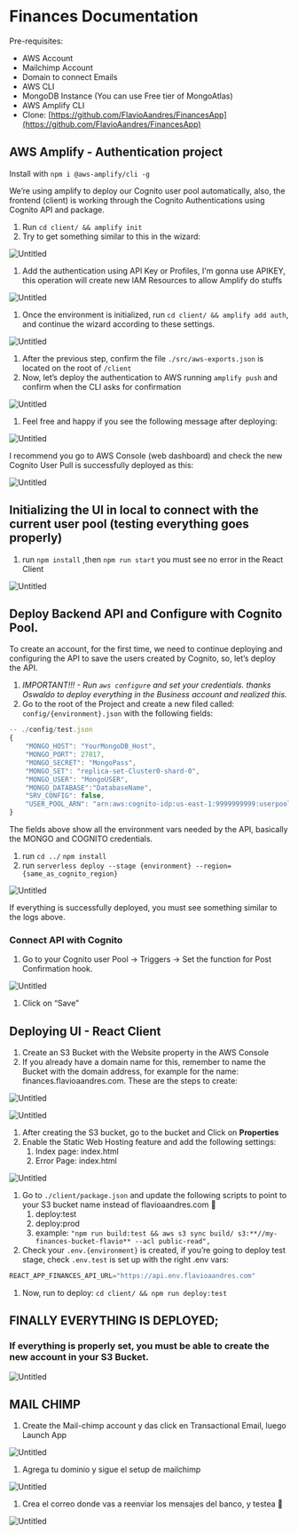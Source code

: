 # Finances Documentation

Pre-requisites: 

- AWS Account
- Mailchimp Account
- Domain to connect Emails
- AWS CLI
- MongoDB Instance (You can use Free tier of MongoAtlas)
- AWS Amplify CLI
- Clone: [https://github.com/FlavioAandres/FinancesApp](https://github.com/FlavioAandres/FinancesApp)

## AWS Amplify - Authentication project

Install with `npm i @aws-amplify/cli -g`

We’re using amplify to deploy our Cognito user pool automatically, also, the frontend (client) is working through the Cognito Authentications using Cognito API and package. 

1. Run `cd client/ && amplify init`
2. Try to get something similar to this in the wizard: 

![Untitled](Finances%20Documentation%20c268470d386f4fe2ae0f4444eaeb686e/Untitled.png)

1. Add the authentication using API Key or Profiles, I'm gonna use APIKEY, this operation will create new IAM Resources to allow Amplify do stuffs 

![Untitled](Finances%20Documentation%20c268470d386f4fe2ae0f4444eaeb686e/Untitled%201.png)

1. Once the environment is initialized, run `cd client/ && amplify add auth`, and continue the wizard according to these settings. 

![Untitled](Finances%20Documentation%20c268470d386f4fe2ae0f4444eaeb686e/Untitled%202.png)

1. After the previous step, confirm the file `./src/aws-exports.json` is located on the root of `/client`
2. Now, let’s deploy the authentication to AWS running `amplify push` and confirm when the CLI asks for confirmation

![Untitled](Finances%20Documentation%20c268470d386f4fe2ae0f4444eaeb686e/Untitled%203.png)

1. Feel free and happy if you see the following message after deploying: 

![Untitled](Finances%20Documentation%20c268470d386f4fe2ae0f4444eaeb686e/Untitled%204.png)

I recommend you go to AWS Console (web dashboard) and check the new Cognito User Pull is successfully deployed as this: 

![Untitled](Finances%20Documentation%20c268470d386f4fe2ae0f4444eaeb686e/Untitled%205.png)

## Initializing the UI in local to connect with the current user pool (testing everything goes properly)

1. run `npm install` ,then `npm run start` you must see no error in the React Client 

![Untitled](Finances%20Documentation%20c268470d386f4fe2ae0f4444eaeb686e/Untitled%206.png)

## Deploy Backend API and Configure with Cognito Pool.

To create an account, for the first time, we need to continue deploying and configuring the API to save the users created by Cognito, so, let’s deploy the API. 

1. **IMPORTANT!!! - Run `aws configure` *and set your credentials.** thanks Oswaldo to deploy everything in the Business account and realized this.* 
2. Go to the root of the Project and create a new filed called: `config/{environment}.json` with the following fields: 

```jsx
-- ./config/test.json
{
    "MONGO_HOST": "YourMongoDB_Host",
    "MONGO_PORT": 27017,
    "MONGO_SECRET": "MongoPass",
    "MONGO_SET": "replica-set-Cluster0-shard-0",
    "MONGO_USER": "MongoUSER",
    "MONGO_DATABASE":"DatabaseName",
    "SRV_CONFIG": false,
    "USER_POOL_ARN": "arn:aws:cognito-idp:us-east-1:9999999999:userpool/us-west-1_632zAiS9C"
}
```

The fields above show all the environment vars needed by the API, basically the MONGO and COGNITO credentials. 

1. run `cd ../` `npm install`
2. run `serverless deploy --stage {environment} --region={same_as_cognito_region}`

![Untitled](Finances%20Documentation%20c268470d386f4fe2ae0f4444eaeb686e/Untitled%207.png)

If everything is successfully deployed, you must see something similar to the logs above. 

### Connect API with Cognito

1. Go to your Cognito user Pool → Triggers → Set the function for Post Confirmation hook. 

![Untitled](Finances%20Documentation%20c268470d386f4fe2ae0f4444eaeb686e/Untitled%208.png)

1. Click on “Save”

## Deploying UI - React Client

1. Create an S3 Bucket with the Website property in the AWS Console
2. If you already have a domain name for this, remember to name the Bucket with the domain address, for example for the name: finances.flavioaandres.com. These are the steps to create: 

![Untitled](Finances%20Documentation%20c268470d386f4fe2ae0f4444eaeb686e/Untitled%209.png)

![Untitled](Finances%20Documentation%20c268470d386f4fe2ae0f4444eaeb686e/Untitled%2010.png)

1. After creating the S3 bucket, go to the bucket and Click on **Properties** 
2. Enable the Static Web Hosting feature and add the following settings: 
    1. Index page: index.html 
    2. Error Page: index.html

![Untitled](Finances%20Documentation%20c268470d386f4fe2ae0f4444eaeb686e/Untitled%2011.png)

1. Go to `./client/package.json` and update the following scripts to point to your S3 bucket name instead of flavioaandres.com 🙂
    1. deploy:test
    2. deploy:prod
    3. example: `"npm run build:test && aws s3 sync build/ s3:**//my-finances-bucket-flavio** --acl public-read",`
2. Check your `.env.{environment}` is created, if you’re going to deploy test stage, check `.env.test` is set up with the right .env vars: 

```jsx
REACT_APP_FINANCES_API_URL="https://api.env.flavioaandres.com"
```

1. Now, run to deploy: `cd client/ && npm run deploy:test`

## FINALLY EVERYTHING IS DEPLOYED;

### If everything is properly set, you must be able to create the new account in your S3 Bucket.

![Untitled](Finances%20Documentation%20c268470d386f4fe2ae0f4444eaeb686e/Untitled%2012.png)

## MAIL CHIMP

1. Create the Mail-chimp account y das click en Transactional Email, luego Launch App 

![Untitled](Finances%20Documentation%20c268470d386f4fe2ae0f4444eaeb686e/Untitled%2013.png)

1. Agrega tu dominio y sigue el setup de mailchimp 

![Untitled](Finances%20Documentation%20c268470d386f4fe2ae0f4444eaeb686e/Untitled%2014.png)

1. Crea el correo donde vas a reenviar los mensajes del banco, y testea 🙂

![Untitled](Finances%20Documentation%20c268470d386f4fe2ae0f4444eaeb686e/Untitled%2015.png)